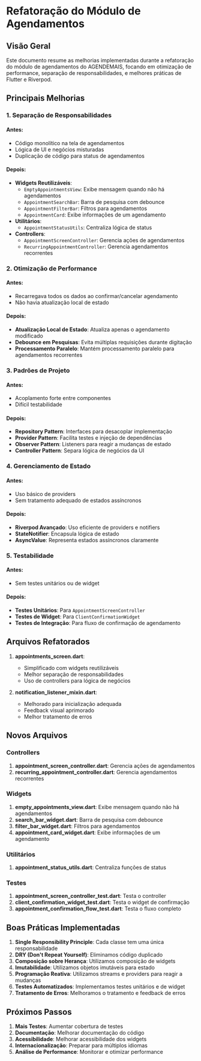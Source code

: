 # Refatoração do Módulo de Agendamentos

## Visão Geral

Este documento resume as melhorias implementadas durante a refatoração do módulo de agendamentos do AGENDEMAIS, focando em otimização de performance, separação de responsabilidades, e melhores práticas de Flutter e Riverpod.

## Principais Melhorias

### 1. Separação de Responsabilidades

#### Antes:
- Código monolítico na tela de agendamentos
- Lógica de UI e negócios misturadas
- Duplicação de código para status de agendamentos

#### Depois:
- **Widgets Reutilizáveis**: 
  - `EmptyAppointmentsView`: Exibe mensagem quando não há agendamentos
  - `AppointmentSearchBar`: Barra de pesquisa com debounce
  - `AppointmentFilterBar`: Filtros para agendamentos
  - `AppointmentCard`: Exibe informações de um agendamento
- **Utilitários**: 
  - `AppointmentStatusUtils`: Centraliza lógica de status
- **Controllers**: 
  - `AppointmentScreenController`: Gerencia ações de agendamentos
  - `RecurringAppointmentController`: Gerencia agendamentos recorrentes

### 2. Otimização de Performance

#### Antes:
- Recarregava todos os dados ao confirmar/cancelar agendamento
- Não havia atualização local de estado

#### Depois:
- **Atualização Local de Estado**: Atualiza apenas o agendamento modificado
- **Debounce em Pesquisas**: Evita múltiplas requisições durante digitação
- **Processamento Paralelo**: Mantém processamento paralelo para agendamentos recorrentes

### 3. Padrões de Projeto

#### Antes:
- Acoplamento forte entre componentes
- Difícil testabilidade

#### Depois:
- **Repository Pattern**: Interfaces para desacoplar implementação
- **Provider Pattern**: Facilita testes e injeção de dependências
- **Observer Pattern**: Listeners para reagir a mudanças de estado
- **Controller Pattern**: Separa lógica de negócios da UI

### 4. Gerenciamento de Estado

#### Antes:
- Uso básico de providers
- Sem tratamento adequado de estados assíncronos

#### Depois:
- **Riverpod Avançado**: Uso eficiente de providers e notifiers
- **StateNotifier**: Encapsula lógica de estado
- **AsyncValue**: Representa estados assíncronos claramente

### 5. Testabilidade

#### Antes:
- Sem testes unitários ou de widget

#### Depois:
- **Testes Unitários**: Para `AppointmentScreenController`
- **Testes de Widget**: Para `ClientConfirmationWidget`
- **Testes de Integração**: Para fluxo de confirmação de agendamento

## Arquivos Refatorados

1. **appointments_screen.dart**: 
   - Simplificado com widgets reutilizáveis
   - Melhor separação de responsabilidades
   - Uso de controllers para lógica de negócios

2. **notification_listener_mixin.dart**: 
   - Melhorado para inicialização adequada
   - Feedback visual aprimorado
   - Melhor tratamento de erros

## Novos Arquivos

### Controllers
1. **appointment_screen_controller.dart**: Gerencia ações de agendamentos
2. **recurring_appointment_controller.dart**: Gerencia agendamentos recorrentes

### Widgets
1. **empty_appointments_view.dart**: Exibe mensagem quando não há agendamentos
2. **search_bar_widget.dart**: Barra de pesquisa com debounce
3. **filter_bar_widget.dart**: Filtros para agendamentos
4. **appointment_card_widget.dart**: Exibe informações de um agendamento

### Utilitários
1. **appointment_status_utils.dart**: Centraliza funções de status

### Testes
1. **appointment_screen_controller_test.dart**: Testa o controller
2. **client_confirmation_widget_test.dart**: Testa o widget de confirmação
3. **appointment_confirmation_flow_test.dart**: Testa o fluxo completo

## Boas Práticas Implementadas

1. **Single Responsibility Principle**: Cada classe tem uma única responsabilidade
2. **DRY (Don't Repeat Yourself)**: Eliminamos código duplicado
3. **Composição sobre Herança**: Utilizamos composição de widgets
4. **Imutabilidade**: Utilizamos objetos imutáveis para estado
5. **Programação Reativa**: Utilizamos streams e providers para reagir a mudanças
6. **Testes Automatizados**: Implementamos testes unitários e de widget
7. **Tratamento de Erros**: Melhoramos o tratamento e feedback de erros

## Próximos Passos

1. **Mais Testes**: Aumentar cobertura de testes
2. **Documentação**: Melhorar documentação do código
3. **Acessibilidade**: Melhorar acessibilidade dos widgets
4. **Internacionalização**: Preparar para múltiplos idiomas
5. **Análise de Performance**: Monitorar e otimizar performance